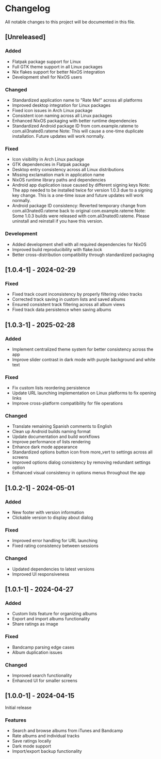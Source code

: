 # Changelog

All notable changes to this project will be documented in this file.

## [Unreleased]

### Added
- Flatpak package support for Linux
- Full GTK theme support in all Linux packages
- Nix flakes support for better NixOS integration
- Development shell for NixOS users

### Changed
- Standardized application name to "Rate Me!" across all platforms
- Improved desktop integration for Linux packages
- Fixed icon issues in Arch Linux package
- Consistent icon naming across all Linux packages
- Enhanced NixOS packaging with better runtime dependencies
- Standardized Android package ID from com.example.rateme to com.ali3nated0.rateme
  Note: This will cause a one-time duplicate installation. Future updates will work normally.

### Fixed
- Icon visibility in Arch Linux package
- GTK dependencies in Flatpak package
- Desktop entry consistency across all Linux distributions
- Missing exclamation mark in application name
- NixOS runtime library paths and dependencies
- Android app duplication issue caused by different signing keys
  Note: The app needed to be installed twice for version 1.0.3 due to a signing key change. This is a one-time issue and future updates will work normally.
- Android package ID consistency: Reverted temporary change from com.ali3nated0.rateme back to original com.example.rateme
  Note: Some 1.0.3 builds were released with com.ali3nated0.rateme. Please uninstall and reinstall if you have this version.

### Development
- Added development shell with all required dependencies for NixOS
- Improved build reproducibility with flake.lock
- Better cross-distribution compatibility through standardized packaging

## [1.0.4-1] - 2024-02-29

### Fixed
- Fixed track count inconsistency by properly filtering video tracks
- Corrected track saving in custom lists and saved albums
- Ensured consistent track filtering across all album views
- Fixed track data persistence when saving albums

## [1.0.3-1] - 2025-02-28

### Added
- Implement centralized theme system for better consistency across the app
- Improve slider contrast in dark mode with purple background and white text

### Fixed
- Fix custom lists reordering persistence
- Update URL launching implementation on Linux platforms to fix opening links
- Improve cross-platform compatibility for file operations

### Changed
- Translate remaining Spanish comments to English
- Clean up Android builds naming format
- Update documentation and build workflows
- Improve performance of lists rendering
- Enhance dark mode appearance
- Standardized options button icon from more_vert to settings across all screens
- Improved options dialog consistency by removing redundant settings option
- Enhanced visual consistency in options menus throughout the app

## [1.0.2-1] - 2024-05-01

### Added
- New footer with version information
- Clickable version to display about dialog

### Fixed
- Improved error handling for URL launching
- Fixed rating consistency between sessions

### Changed
- Updated dependencies to latest versions
- Improved UI responsiveness

## [1.0.1-1] - 2024-04-27

### Added
- Custom lists feature for organizing albums
- Export and import albums functionality
- Share ratings as image

### Fixed
- Bandcamp parsing edge cases
- Album duplication issues

### Changed
- Improved search functionality
- Enhanced UI for smaller screens

## [1.0.0-1] - 2024-04-15

Initial release

### Features
- Search and browse albums from iTunes and Bandcamp
- Rate albums and individual tracks
- Save ratings locally
- Dark mode support
- Import/export backup functionality

